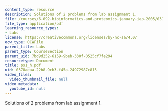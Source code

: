 ```yaml
---
content_type: resource
description: Solutions of 2 problems from lab assignment 1.
file: /courses/6-092-bioinformatics-and-proteomics-january-iap-2005/0378aeaa22b89cb3f45a24972987c815_ps1_h.pdf
file_type: application/pdf
learning_resource_types:
- Labs
license: https://creativecommons.org/licenses/by-nc-sa/4.0/
ocw_type: OCWFile
parent_title: Labs
parent_type: CourseSection
parent_uid: 7bd9d252-6159-9beb-330f-0525cf7fe294
resourcetype: Document
title: ps1_h.pdf
uid: 0378aeaa-22b8-9cb3-f45a-24972987c815
video_files:
  video_thumbnail_file: null
video_metadata:
  youtube_id: null
---
```

Solutions of 2 problems from lab assignment 1.